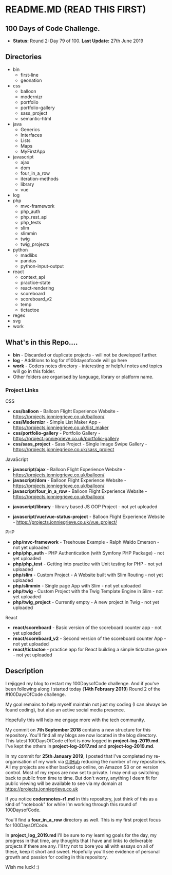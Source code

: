 # README.MD (READ THIS FIRST)

## 100 Days of Code Challenge.

+ **Status:** Round 2: Day 79 of 100. **Last Update:** 27th June 2019

## Directories
  + bin
    + first-line
    + geonation
  + css 
    + balloon
    + modernizr
    + portfolio
    + portfolio-gallery
    + sass_project
    + semantic-html
  + java
    + Generics
    + Interfaces
    + Lists
    + Maps
    + MyFirstApp
  + javascript
    + ajax
    + dom
    + four_in_a_row
    + iteration-methods
    + library
    + vue
  + log
  + php
    + mvc-framework
    + php_auth
    + php_rest_api
    + php_tests
    + slim
    + slimmin
    + twig
    + twig_projects
  + python
    + madlibs
    + pandas
    + python-input-output
  + react
    + context_api
    + practice-state
    + react-rendering  
    + scoreboard
    + scoreboard_v2
    + temp
    + tictactoe
  + regex
  + svg
  + work

## What's in this Repo....

+ **bin** - Discarded or duplicate projects - will not be developed further.
+ **log** - Additions to log for #100daysofcode will go here
+ **work** - Coders notes directory - interesting or helpful notes and topics will go in this folder.
+ Other folders are organised by language, library or platform name.

### Project Links

CSS

+ **css/balloon** - Balloon Flight Experience Website - https://projects.jonniegrieve.co.uk/balloon/
+ **css/Modernizr** - Simple List Maker App - https://projects.jonniegrieve.co.uk/list_maker
+ **css/portfolio-gallery** - Portfolio Gallery - https://project.jonniegrieve.co.uk/portfolio-gallery
+ **css/sass_project** - Sass Project - Single Image Swipe Gallery - https://projects.jonniegriece.co.uk/sass_project

JavaScript

+ **javascript/ajax** - Balloon Flight Experience Website - https://projects.jonniegrieve.co.uk/balloon/
+ **javascript/dom** - Balloon Flight Experience Website - https://projects.jonniegrieve.co.uk/balloon/
+ **javascript/four_in_a_row** - Balloon Flight Experience Website - https://projects.jonniegrieve.co.uk/balloon/
* **javascript/library** - library based JS OOP Project - not yet uploaded
+ **javascript/vue/vue-status-project** - Balloon Flight Experience Website - https://projects.jonniegrieve.co.uk/vue_project/

PHP

+ **php/mvc-framework** - Treehouse Example - Ralph Waldo Emerson - not yet uploaded
+ **php/php_auth** - PHP Authentication (with Symfony PHP Package) - not yet uploaded  
+ **php/php_test** - Getting into practice with Unit testing for PHP - not yet uploaded 
+ **php/slim** - Custom Project - A Website built with Slim Routing - not yet uploaded  
+ **php/slimmin** - Single page App with Slim - not yet uploaded 
+ **php/twig** - Custom Project with the Twig Template Engine in Slim - not yet uploaded 
+ **php/twig_project** - Currently empty - A new project in Twig - not yet uploaded

React

+ **react/scoreboard** - Basic version of the scoreboard counter app  - not yet uploaded
+ **react/scoreboard_v2** - Second version of the scoreboard counter App  - not yet uploaded
+ **react/tictactoe** - practice app for React building a simple tictactoe game  - not yet uploaded


## Description

I rejigged my blog to restart my 100DaysofCode challenge. And if you've been following along I started today (**14th February 2019**) Round 2 of the #100DaysOfCode challenge.  

My goal remains to help myself maintain not just my coding (I can always be found coding), but also an active social media presence.

Hopefully this will help me engage more with the tech community.

My commit on **7th September 2018** contains a new structure for this repository.  You'll find all my blogs are now located in the blog directory.  This latest 100DaysOfCode effort is now logged in **project-log-2019.md**.  I've kept the others in **project-log-2017.md** and **project-log-2019.md**.

In my commit for **25th January 2019**, I posted that I've completed my re-organisation of my work via [GitHub](https://github.com/jg-digital-media) reducing the number of my repositories.  All my projects are either backed up online, on Amazon S3 or on version control.  Most of my repos are now set to private.  I may end up switching back to public from time to time. But don't worry, anything I deem fit for public viewing will be available to see via my domain at https://projects.jonniegrieve.co.uk

If you notice **codersnotes-r1.md** in this repository, just think of this as a kind of "notebook" for while I'm working through this round of 100DaysofCode.

You'll find a **four_in_a_row** directory as well. This is my first project focus for 100DaysOfCode.

In **project_log_2019.md** I'll be sure to my learning goals for the day, my progress in that time, any thoughts that I have and links to deliverable projects if there are any.  I'll try not to bore you all with essays on all of these, keep it short and sweet. Hopefully you'll see evidence of personal growth and passion for coding in this repository.

Wish me luck!  :)